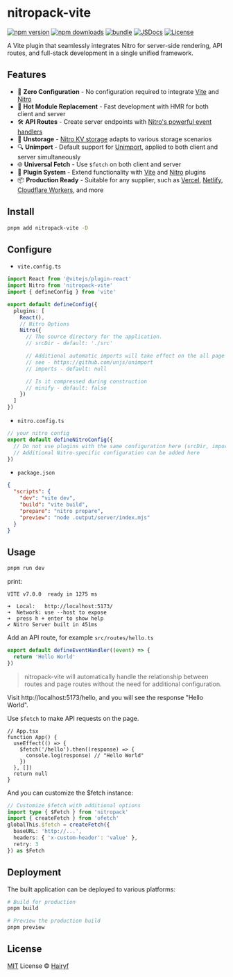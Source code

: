 # nitropack-vite

[![npm version][npm-version-src]][npm-version-href]
[![npm downloads][npm-downloads-src]][npm-downloads-href]
[![bundle][bundle-src]][bundle-href]
[![JSDocs][jsdocs-src]][jsdocs-href]
[![License][license-src]][license-href]

A Vite plugin that seamlessly integrates Nitro for server-side rendering, API routes, and full-stack development in a single unified framework.

## Features

- 🚀 **Zero Configuration** - No configuration required to integrate [Vite](https://github.com/vitejs/vite) and [Nitro](https://github.com/unjs/nitro)
- 🔄 **Hot Module Replacement** - Fast development with HMR for both client and server
- 🛠️ **API Routes** - Create server endpoints with [Nitro's powerful event handlers](https://nitro.build/guide/routing#event-handlers)
- 📄 **Unstorage** - [Nitro KV storage](https://nitro.build/guide/storage) adapts to various storage scenarios
- 🔍️ **Unimport** - Default support for [Unimport](https://github.com/unjs/unimport), applied to both client and server simultaneously
- 🌐 **Universal Fetch** - Use `$fetch` on both client and server
- 🔌 **Plugin System** - Extend functionality with [Vite](https://github.com/vitejs/vite) and [Nitro](https://github.com/unjs/nitro) plugins
- 📦 **Production Ready** - Suitable for any supplier, such as [Vercel](https://vercel.com), [Netlify](https://www.netlify.com), [Cloudflare Workers](https://workers.cloudflare.com), and more

## Install

```bash
pnpm add nitropack-vite -D
```

## Configure

- `vite.config.ts`

```ts
import React from '@vitejs/plugin-react'
import Nitro from 'nitropack-vite'
import { defineConfig } from 'vite'

export default defineConfig({
  plugins: [
    React(),
    // Nitro Options
    Nitro({
      // The source directory for the application.
      // srcDir - default: './src'

      // Additional automatic imports will take effect on the all page and server
      // see - https://github.com/unjs/unimport
      // imports - default: null

      // Is it compressed during construction
      // minify - default: false
    })
  ]
})
```

- `nitro.config.ts`

```ts
// your nitro config
export default defineNitroConfig({
  // Do not use plugins with the same configuration here (srcDir, imports, minify)
  // Additional Nitro-specific configuration can be added here
})
```

- `package.json`

```json
{
  "scripts": {
    "dev": "vite dev",
    "build": "vite build",
    "prepare": "nitro prepare",
    "preview": "node .output/server/index.mjs"
  }
}
```

## Usage

```sh
pnpm run dev
```

print:

```
VITE v7.0.0  ready in 1275 ms

➜  Local:   http://localhost:5173/
➜  Network: use --host to expose
➜  press h + enter to show help
✔ Nitro Server built in 451ms
```

Add an API route, for example `src/routes/hello.ts`

```ts
export default defineEventHandler((event) => {
  return 'Hello World'
})
```

> nitropack-vite will automatically handle the relationship between routes and page routes without the need for additional configuration.

Visit http://localhost:5173/hello, and you will see the response "Hello World".

Use `$fetch` to make API requests on the page.

```tsx
// App.tsx
function App() {
  useEffect(() => {
    $fetch('/hello').then((response) => {
      console.log(response) // "Hello World"
    })
  }, [])
  return null
}
```

And you can customize the $fetch instance:

```ts
// Customize $fetch with additional options
import type { $Fetch } from 'nitropack'
import { createFetch } from 'ofetch'
globalThis.$fetch = createFetch({
  baseURL: 'http://...',
  headers: { 'x-custom-header': 'value' },
  retry: 3
}) as $Fetch
```

## Deployment

The built application can be deployed to various platforms:

```bash
# Build for production
pnpm build

# Preview the production build
pnpm preview
```

## License

[MIT](./LICENSE) License © [Hairyf](https://github.com/haityf)

<!-- Badges -->

[npm-version-src]: https://img.shields.io/npm/v/nitropack-vite?style=flat&colorA=080f12&colorB=1fa669
[npm-version-href]: https://npmjs.com/package/nitropack-vite
[npm-downloads-src]: https://img.shields.io/npm/dm/nitropack-vite?style=flat&colorA=080f12&colorB=1fa669
[npm-downloads-href]: https://npmjs.com/package/nitropack-vite
[bundle-src]: https://img.shields.io/bundlephobia/minzip/nitropack-vite?style=flat&colorA=080f12&colorB=1fa669&label=minzip
[bundle-href]: https://bundlephobia.com/result?p=nitropack-vite
[license-src]: https://img.shields.io/github/license/hairyf/nitropack-vite.svg?style=flat&colorA=080f12&colorB=1fa669
[license-href]: https://github.com/hairyf/nitropack-vite/blob/main/LICENSE
[jsdocs-src]: https://img.shields.io/badge/jsdocs-reference-080f12?style=flat&colorA=080f12&colorB=1fa669
[jsdocs-href]: https://www.jsdocs.io/package/nitropack-vite
